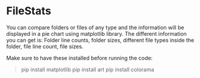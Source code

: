 # FileStats
You can compare folders or files of any type and the information will be displayed in a pie chart using matplotlib library. The different information you can get is: Folder line counts, folder sizes, different file types inside the folder, file line count, file sizes.

Make sure to have these installed before running the code:
>pip install matplotlib
>pip install art
>pip install colorama
